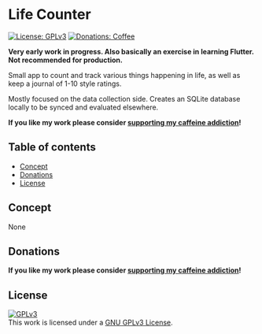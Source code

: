 # Life Counter <!-- omit in toc -->

[![License: GPLv3](https://img.shields.io/badge/license-GPLv3-red?style=flat-square)](https://www.gnu.org/licenses/gpl-3.0.html)
[![Donations: Coffee](https://img.shields.io/badge/donations-Coffee-brown?style=flat-square)](https://gitlab.com/Chrismettal#donations)

**Very early work in progress. Also basically an exercise in learning Flutter. Not recommended for production.**

Small app to count and track various things happening in life, as well as keep a journal of 1-10 style ratings.

Mostly focused on the data collection side. Creates an SQLite database locally to be synced and evaluated elsewhere.

**If you like my work please consider [supporting my caffeine addiction](https://gitlab.com/Chrismettal#donations)!**

## Table of contents <!-- omit in toc -->

- [Concept](#concept)
- [Donations](#donations)
- [License](#license)

## Concept

None

## Donations

**If you like my work please consider [supporting my caffeine addiction](https://gitlab.com/Chrismettal#donations)!**

## License

 <a rel="GPLlicense" href="https://www.gnu.org/licenses/gpl-3.0.html"><img alt="GPLv3" style="border-width:0" src="https://www.gnu.org/graphics/gplv3-or-later.png" /></a><br />This work is licensed under a <a rel="GPLlicense" href="https://www.gnu.org/licenses/gpl-3.0.html">GNU GPLv3 License</a>.
